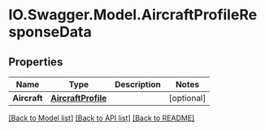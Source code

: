 # IO.Swagger.Model.AircraftProfileResponseData
## Properties

Name | Type | Description | Notes
------------ | ------------- | ------------- | -------------
**Aircraft** | [**AircraftProfile**](AircraftProfile.md) |  | [optional] 

[[Back to Model list]](../README.md#documentation-for-models) [[Back to API list]](../README.md#documentation-for-api-endpoints) [[Back to README]](../README.md)

